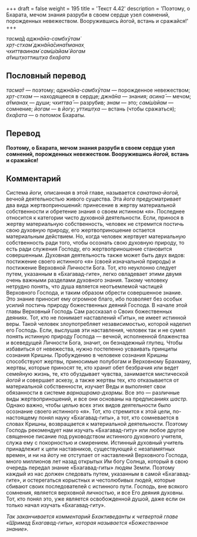 +++
draft = false
weight = 195
title = 'Текст 4.42'
description = 'Поэтому, о Бхарата, мечом знания разруби в своем сердце узел сомнений, порожденных невежеством. Вооружившись йогой, встань и сражайся!'
+++

_тасма̄д аджн̃а̄на-самбхӯтам̇  
хр̣т-стхам̇ джн̃а̄на̄сина̄тманах̣  
чхиттваинам̇ сам̇ш́айам̇ йогам  
а̄тишт̣хоттишт̣ха бха̄рата_

## Пословный перевод

_тасма̄т_ — поэтому; _аджн̃а̄на_\-_самбхӯтам_ — порожденное невежеством; _хр̣т_\-_стхам_ — находящееся в сердце; _джн̃а̄на_ — знания; _асина̄_ — мечом; _а̄тманах̣_ — души; _чхиттва̄_ — разрубив; _энам_ — это; _сам̇ш́айам_ — сомнение; _йогам_ — в _йогу_; _уттишт̣ха_ — встань (чтобы сражаться); _бха̄рата_ — о потомок Бхараты.

## Перевод

**Поэтому, о Бхарата, мечом знания разруби в своем сердце узел сомнений, порожденных невежеством. Вооружившись _йогой,_ встань и сражайся!**

## Комментарий

Система _йоги,_ описанная в этой главе, называется _санатана-йогой,_ вечной деятельностью живого существа. Эта _йога_ предусматривает два вида жертвоприношений: принесение в жертву материальной собственности и обретение знания о своем истинном «я». Последнее относится к категории чисто духовной деятельности. Если, принося в жертву материальную собственность, человек не стремится постичь свою духовную природу, его жертвоприношение остается материальным действием. Но, когда человек жертвует материальную собственность ради того, чтобы осознать свою духовную природу, то есть ради служения Господу, его жертвоприношение становится совершенным. Духовная деятельность также может быть двух видов: постижение своего истинного «я» (своей изначальной природы) и постижение Верховной Личности Бога. Тот, кто неуклонно следует путем, указанным в «Бхагавад-гите», легко овладевает этими двумя очень важными разделами духовного знания. Такому человеку нетрудно понять, что душа является неотъемлемой частицей Верховного Господа, и таким образом обрести совершенное знание. Это знание приносит ему огромное благо, ибо позволяет без особых усилий постичь природу божественных деяний Господа. В начале этой главы Верховный Господь Сам рассказал о Своих божественных деяниях. Тот, кто не понимает наставлений «Гиты», не имеет истинной веры. Такой человек злоупотребляет независимостью, которой наделил его Господь. Если, выслушав эти наставления, человек так и не сумел понять истинную природу Господа — вечной, исполненной блаженства и всеведущей Личности Бога, значит, он безнадежный глупец. Чтобы избавиться от невежества, нужно постепенно усваивать принципы сознания Кришны. Пробуждению в человеке сознания Кришны способствуют жертвы, приносимые полубогам и Верховному Брахману, жертвы, которые приносят те, кто хранит обет безбрачия или ведет семейную жизнь, те, кто обуздывает чувства, занимается мистической _йогой_ и совершает аскезу, а также жертвы тех, кто отказывается от материальной собственности, изучает Веды и выполняет свои обязанности в системе _варнашрама-дхармы._ Все это — различные виды жертвоприношений, и все они основаны на предписаниях _шастр._ Однако важно, чтобы целью всех этих видов деятельности было осознание своего истинного «я». Тот, кто стремится к этой цели, по-настоящему понял науку «Бхагавад-гиты», а тот, кто сомневается в словах Кришны, возвращается к материальной деятельности. Поэтому Господь рекомендует нам изучать «Бхагавад-гиту» или любое другое священное писание под руководством истинного духовного учителя, служа ему с покорностью и смирением. Истинный духовный учитель принадлежит к цепи наставников, существующей с незапамятных времен, и ни на йоту не отступает от наставлений Верховного Господа, много миллионов лет назад открытых Им богу Солнца, который в свою очередь передал знание «Бхагавад-гиты» людям Земли. Поэтому каждый из нас должен следовать путем, указанным в самой «Бхагавад-гите», и остерегаться корыстных и честолюбивых людей, которые сбивают своих последователей с истинного пути. Господь, вне всякого сомнения, является верховной личностью, и все Его деяния духовны. Тот, кто понял это, уже является освобожденной душой, даже если он только начал изучать «Бхагавад-гиту».

_Так заканчивается комментарий Бхактиведанты к четвертой главе «Шримад Бхагавад-гиты», которая называется «Божественное знание»._

